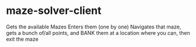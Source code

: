 # maze-solver-client
Gets the available Mazes Enters them (one by one) Navigates that maze, gets a bunch of/all points, and BANK them at a location where you can, then exit the maze
